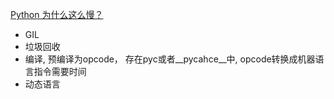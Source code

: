 [Python 为什么这么慢？](https://blog.csdn.net/chinesehuazhou2/article/details/90746215)
* GIL
* 垃圾回收
* 编译, 预编译为opcode， 存在pyc或者__pycahce__中, opcode转换成机器语言指令需要时间
* 动态语言